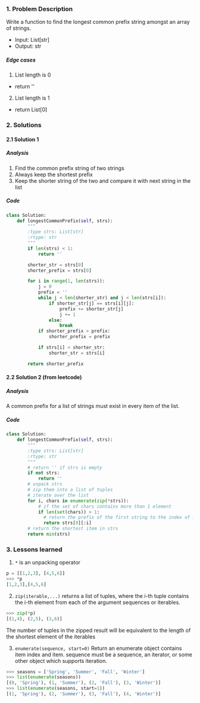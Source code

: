 ### 1. Problem Description
Write a function to find the longest common prefix string amongst an array of strings.

- Input: List[str]
- Output: str

##### Edge cases
1. List length is 0
  - return ''
2. List length is 1
  - return List[0]

### 2. Solutions
#### 2.1 Solution 1
##### Analysis
1. Find the common prefix string of two strings
2. Always keep the shortest prefix
3. Keep the shorter string of the two and compare it with next string in the list

##### Code
```python
class Solution:
    def longestCommonPrefix(self, strs):
        """
        :type strs: List[str]
        :rtype: str
        """
        if len(strs) < 1:
            return ''

        shorter_str = strs[0]
        shorter_prefix = strs[0]

        for i in range(1, len(strs)):
            j = 0
            prefix = ''
            while j < len(shorter_str) and j < len(strs[i]):
                if shorter_str[j] == strs[i][j]:
                    prefix += shorter_str[j]
                    j += 1
                else:
                    break
            if shorter_prefix > prefix:
                shorter_prefix = prefix

            if strs[i] < shorter_str:
                shorter_str = strs[i]

        return shorter_prefix
```
#### 2.2 Solution 2 (from leetcode)
##### Analysis
A common prefix for a list of strings must exist in every item of the list.

##### Code
```python
class Solution:
    def longestCommonPrefix(self, strs):
        """
        :type strs: List[str]
        :rtype: str
        """
        # return '' if strs is empty
        if not strs:
            return ''
        # unpack strs
        # zip them into a list of tuples
        # iterate over the list
        for i, chars in enumerate(zip(*strs)):
            # if the set of chars contains more than 1 element
            if len(set(chars)) > 1:
              # return the prefix of the first string to the index of i
              return strs[0][:i]
        # return the shortest item in strs
        return min(strs)
```

### 3. Lessons learned
1. ```*``` is an unpacking operator
```python
p = [[1,2,3], [4,5,6]]
>>> *p
[1,2,3],[4,5,6]
```

2. ```zip(iterable,...)``` returns a list of tuples, where the i-th tuple contains the i-th element from each of the argument sequences or iterables.
```python
>>> zip(*p)
[(1,4), (2,5), (3,6)]
```
The number of tuples in the zipped result will be equivalent to the length of the shortest element of the iterables

3. ```enumerate(sequence, start=0)``` Return an enumerate object contains item index and item. sequence must be a sequence, an iterator, or some other object which supports iteration.
```python
>>> seasons = ['Spring', 'Summer', 'Fall', 'Winter']
>>> list(enumerate(seasons))
[(0, 'Spring'), (1, 'Summer'), (2, 'Fall'), (3, 'Winter')]
>>> list(enumerate(seasons, start=1))
[(1, 'Spring'), (2, 'Summer'), (3, 'Fall'), (4, 'Winter')]
```
